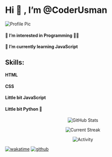 # Hi 👋 , I’m @CoderUsman
![Profile Pic](https://blob.sololearn.com/avatars/7c898e4b-a8c7-476c-bf78-07a98bdea7db.jpg)
#### 👀 I’m interested in Programming 👨‍💻
#### 🌱 I’m currently learning JavaScript
## **Skills:**
#### HTML
#### CSS
#### Little bit JavaScript
#### Little bit Python 🐍
<p align="center"> <img alt="GitHub Stats" src="https://github-readme-stats.vercel.app/api?username=CoderUsman&show_icons=true&locale=en&theme=github_dark" /> </p>
<p align="center"> <img alt="Current Streak" src="https://github-readme-streak-stats.herokuapp.com/?user=CoderUsman&theme=dark" /> </p>
<p align="center"> <img alt="Activity" src="https://activity-graph.herokuapp.com/graph?username=CoderUsman&theme=github" /> </p>

[![wakatime](https://wakatime.com/badge/user/7feef675-b111-4e09-bd57-ee1088ecd8ba.svg?style=for-the-badge)](https://wakatime.com/@7feef675-b111-4e09-bd57-ee1088ecd8ba)
[![github](https://img.shields.io/github/followers/CoderUsman?logo=github&style=for-the-badge)](https://github.com/CoderUsman?tab=followers)
